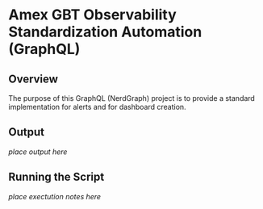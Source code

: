 # Amex GBT Observability Standardization Automation (GraphQL)

## Overview

The purpose of this GraphQL (NerdGraph) project is to provide a standard implementation for alerts and for dashboard creation.

## Output

 _place output here_

## Running the Script

_place exectution notes here_